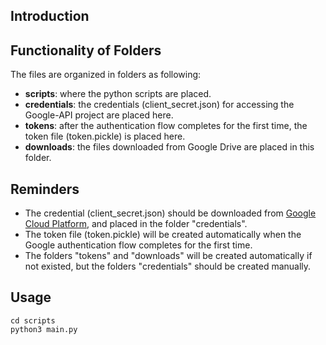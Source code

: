 ## Introduction

## Functionality of Folders
The files are organized in folders as following:
- **scripts**: where the python scripts are placed.
- **credentials**: the credentials (client_secret.json) for accessing the Google-API project are placed here.
- **tokens**: after the authentication flow completes for the first time, the token file (token.pickle) is placed here.
- **downloads**: the files downloaded from Google Drive are placed in this folder.

## Reminders
- The credential (client_secret.json) should be downloaded from [Google Cloud Platform](http://console.cloud.google.com/), and placed in the folder "credentials".
- The token file (token.pickle) will be created automatically when the Google authentication flow completes for the first time.
- The folders "tokens" and "downloads" will be created automatically if not existed, but the folders "credentials" should be created manually.

## Usage
```
cd scripts
python3 main.py
```
